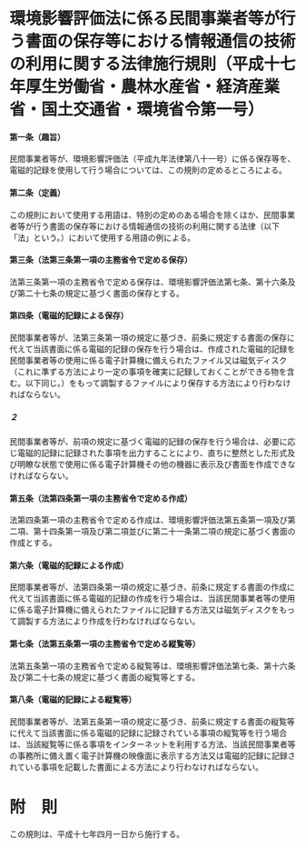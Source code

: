 # 環境影響評価法に係る民間事業者等が行う書面の保存等における情報通信の技術の利用に関する法律施行規則（平成十七年厚生労働省・農林水産省・経済産業省・国土交通省・環境省令第一号）
#### 第一条（趣旨）
民間事業者等が、環境影響評価法（平成九年法律第八十一号）に係る保存等を、電磁的記録を使用して行う場合については、この規則の定めるところによる。
#### 第二条（定義）
この規則において使用する用語は、特別の定めのある場合を除くほか、民間事業者等が行う書面の保存等における情報通信の技術の利用に関する法律（以下「法」という。）において使用する用語の例による。
#### 第三条（法第三条第一項の主務省令で定める保存）
法第三条第一項の主務省令で定める保存は、環境影響評価法第七条、第十六条及び第二十七条の規定に基づく書面の保存とする。
#### 第四条（電磁的記録による保存）
民間事業者等が、法第三条第一項の規定に基づき、前条に規定する書面の保存に代えて当該書面に係る電磁的記録の保存を行う場合は、作成された電磁的記録を民間事業者等の使用に係る電子計算機に備えられたファイル又は磁気ディスク（これに準ずる方法により一定の事項を確実に記録しておくことができる物を含む。以下同じ。）をもって調製するファイルにより保存する方法により行わなければならない。
##### ２
民間事業者等が、前項の規定に基づく電磁的記録の保存を行う場合は、必要に応じ電磁的記録に記録された事項を出力することにより、直ちに整然とした形式及び明瞭な状態で使用に係る電子計算機その他の機器に表示及び書面を作成できなければならない。
#### 第五条（法第四条第一項の主務省令で定める作成）
法第四条第一項の主務省令で定める作成は、環境影響評価法第五条第一項及び第二項、第十四条第一項及び第二項並びに第二十一条第二項の規定に基づく書面の作成とする。
#### 第六条（電磁的記録による作成）
民間事業者等が、法第四条第一項の規定に基づき、前条に規定する書面の作成に代えて当該書面に係る電磁的記録の作成を行う場合は、当該民間事業者等の使用に係る電子計算機に備えられたファイルに記録する方法又は磁気ディスクをもって調製する方法により作成を行わなければならない。
#### 第七条（法第五条第一項の主務省令で定める縦覧等）
法第五条第一項の主務省令で定める縦覧等は、環境影響評価法第七条、第十六条及び第二十七条の規定に基づく書面の縦覧等とする。
#### 第八条（電磁的記録による縦覧等）
民間事業者等が、法第五条第一項の規定に基づき、前条に規定する書面の縦覧等に代えて当該書面に係る電磁的記録に記録されている事項の縦覧等を行う場合は、当該縦覧等に係る事項をインターネットを利用する方法、当該民間事業者等の事務所に備え置く電子計算機の映像面に表示する方法又は電磁的記録に記録されている事項を記載した書面による方法により行わなければならない。
# 附　則
この規則は、平成十七年四月一日から施行する。
